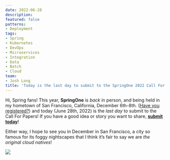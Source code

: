 ```yaml
---
date: 2022-06-28
description: 
featured: false
patterns:
- Deployment
tags:
- Spring
- Kubernetes
- DevOps
- Microservices
- Integration
- Data
- Batch
- Cloud
team:
- Josh Long
title: 'Today is the last day to submit to the SpringOne 2022 Call For Papers!'
---
```


<div>
 <p>Hi, Spring fans! This year, <strong>SpringOne</strong> is <em>back</em> in person, and being held in my hometown of San Francisco, California, December 6th-8th. (<a href="https://springone.io/">Have you registered?</a>) and today (June 28th, 2022) is the <em>last day</em> to submit to the Call For Papers! If you have a good idea or story you want to share, <a href="https://springone.io/2022/cfp"><strong>submit today</strong></a>!</p>
 <p>Either way, I hope to see you in December in San Francisco, a city so famous for its foggy nightscapes that I think it’s fair to say we are <em>the original cloud natives</em>! </p>
 <img src="https://pbs.twimg.com/media/FWVzsCMXoAEvEL5?format=jpg&amp;name=large">
</div>

